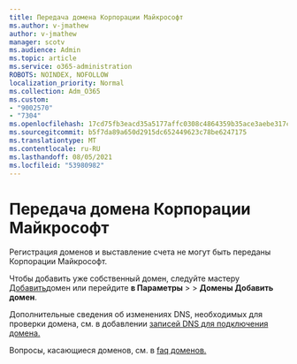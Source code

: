 ```yaml
---
title: Передача домена Корпорации Майкрософт
ms.author: v-jmathew
author: v-jmathew
manager: scotv
ms.audience: Admin
ms.topic: article
ms.service: o365-administration
ROBOTS: NOINDEX, NOFOLLOW
localization_priority: Normal
ms.collection: Adm_O365
ms.custom:
- "9002570"
- "7304"
ms.openlocfilehash: 17cd75fb3eacd35a5177affc0308c4864359b35ace3aebe317c0c126092b6bba
ms.sourcegitcommit: b5f7da89a650d2915dc652449623c78be6247175
ms.translationtype: MT
ms.contentlocale: ru-RU
ms.lasthandoff: 08/05/2021
ms.locfileid: "53980982"
---
```

# <a name="transfer-a-domain-to-microsoft"></a>Передача домена Корпорации Майкрософт

Регистрация доменов и выставление счета не могут быть переданы Корпорации Майкрософт.

Чтобы добавить уже собственный домен, следуйте мастеру [Добавить](https://admin.microsoft.com/Adminportal/Domains/Wizard)домен или перейдите **в Параметры**  >    >  **Домены Добавить домен**.

Дополнительные сведения об изменениях DNS, необходимых для проверки домена, см. в добавлении [записей DNS для подключения домена.](https://docs.microsoft.com/microsoft-365/admin/get-help-with-domains/create-dns-records-at-any-dns-hosting-provider)

Вопросы, касающиеся доменов, см. в [faq доменов.](https://docs.microsoft.com/microsoft-365/admin/setup/domains-faq)
